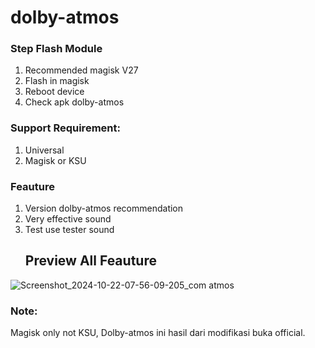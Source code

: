 # dolby-atmos

### Step Flash Module
1. Recommended magisk V27
2. Flash in magisk
3. Reboot device
4. Check apk dolby-atmos

### Support Requirement:
1. Universal
2. Magisk or KSU

### Feauture
1. Version dolby-atmos recommendation
2. Very effective sound
3. Test use tester sound
   ## Preview All Feauture
![Screenshot_2024-10-22-07-56-09-205_com atmos](https://github.com/user-attachments/assets/fe6996f0-cd6e-476a-afe6-86f272f005b7)

### Note:
Magisk only not KSU, Dolby-atmos ini hasil dari modifikasi
buka official.

